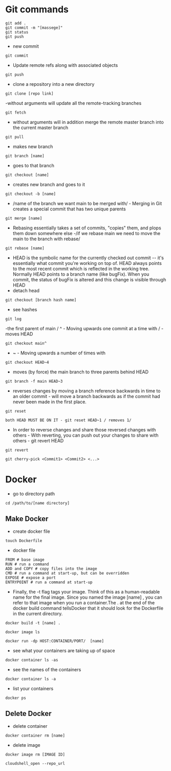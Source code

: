# Git commands
```
git add .
git commit -m "[massege]"
git status
git push
```
- new commit
```
git commit 
```
- Update remote refs along with associated objects
```
git push
```
- clone a repository into a new directory
```
git clone [repo link]
```
-without arguments will update all the remote-tracking branches
```
git fetch
```
- without arguments will in addition merge the remote master branch into the current master branch
```
git pull
```
- makes new branch
```
git branch [name]
```
- goes to that branch
```
git checkout [name]
```
- creates new branch and goes to it
```
git checkout -b [name]
```
- /name of the branch we want main to be merged with/ - Merging in Git creates a special commit that has two unique parents
```
git merge [name]
```
- Rebasing essentially takes a set of commits, "copies" them, and plops them down somewhere else -/if we rebase main we need to move the main to the branch with rebase/
```
git rebase [name]
```
- HEAD is the symbolic name for the currently checked out commit -- it's essentially what commit you're working on top of. HEAD always points to the most recent commit which is reflected in the working tree. Normally HEAD points to a branch name (like bugFix). When you commit, the status of bugFix is altered and this change is visible through HEAD
- detach head
```
git checkout [branch hash name]
```
- see hashes
```
git log
```
-the first parent of main / ^ - Moving upwards one commit at a time with / - moves HEAD
```
git checkout main^
```
- ~<num> - Moving upwards a number of times with
```
git checkout HEAD~4
```
- moves (by force) the main branch to three parents behind HEAD
```
git branch -f main HEAD~3
```
- reverses changes by moving a branch reference backwards in time to an older commit - will move a branch backwards as if the commit had never been made in the first place.
```
git reset
```
```
both HEAD MUST BE ON IT - git reset HEAD~1 / removes 1/
```
- In order to reverse changes and share those reversed changes with others - With reverting, you can push out your changes to share with others - git revert HEAD
```
git revert
```
```
git cherry-pick <Commit1> <Commit2> <...>
```

# Docker
- go to directory path
```
cd /path/to/[name directory]
```

## Make Docker
- create docker file
```
touch Dockerfile
```
- docker file
```
FROM # base image
RUN # run a command
ADD and COPY # copy files into the image
CMD # run a command at start-up, but can be overridden
EXPOSE # expose a port
ENTRYPOINT # run a command at start-up
```
- Finally, the -t flag tags your image. Think of this as a human-readable name for the final image. Since you named the image [name] , you can refer to that image when you run a container.The . at the end of the docker build command tellsDocker that it should look for the Dockerfile in the current directory.
```
docker build -t [name] .
```
```
docker image ls
```
```
docker run -dp HOST:CONTAINER/PORT/  [name]
```
- see what your containers are taking up of space
```
docker container ls -as
```
- see the names of the containers
```
docker container ls -a
```
- list your containers
```
docker ps
```

## Delete Docker
- delete container
```
docker container rm [name]
```
- delete image
```
docker image rm [IMAGE ID]
```
```
cloudshell_open --repo_url
```

